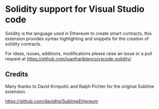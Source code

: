 # Solidity support for Visual Studio code
Solidity is the language used in Ethereum to create smart contracts, this extension provides syntax highlighting and snippets for the creation of solidity contracts.

For ideas, issues, additions, modifications please raise an issue or a pull request at https://github.com/juanfranblanco/vscode-solidity/

## Credits
Many thanks to David Krmpotic and Ralph Pichler for the original Sublime extension.

https://github.com/davidhq/SublimeEthereum
